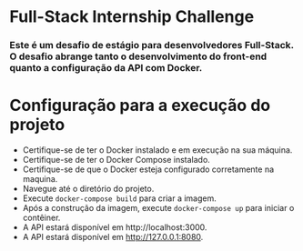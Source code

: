 # Full-Stack Internship Challenge

### Este é um desafio de estágio para desenvolvedores Full-Stack. O desafio abrange tanto o desenvolvimento do front-end quanto a configuração da API com Docker.

# Configuração para a execução do projeto

- Certifique-se de ter o Docker instalado e em execução na sua máquina.
- Certifique-se de ter o Docker Compose instalado.
- Certifique-se de que o Docker esteja configurado corretamente na maquina.
- Navegue até o diretório do projeto.
- Execute `docker-compose build` para criar a imagem.
- Após a construção da imagem, execute `docker-compose up` para iniciar o contêiner.
- A API estará disponível em http://localhost:3000.
- A API estará disponível em http://127.0.0.1:8080.
